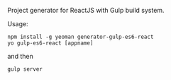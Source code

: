 Project generator for ReactJS with Gulp build system.

Usage:
```
npm install -g yeoman generator-gulp-es6-react
yo gulp-es6-react [appname]
```

and then
```
gulp server
```
